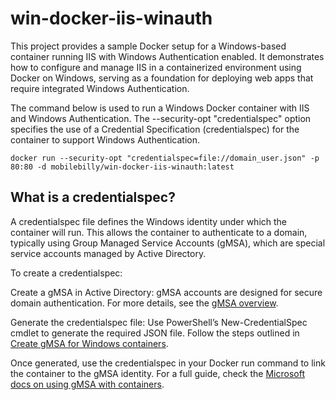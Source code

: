 # win-docker-iis-winauth
This project provides a sample Docker setup for a Windows-based container running IIS with Windows Authentication enabled. It demonstrates how to configure and manage IIS in a containerized environment using Docker on Windows, serving as a foundation for deploying web apps that require integrated Windows Authentication.

The command below is used to run a Windows Docker container with IIS and Windows Authentication. The --security-opt "credentialspec" option specifies the use of a Credential Specification (credentialspec) for the container to support Windows Authentication.

```
docker run --security-opt "credentialspec=file://domain_user.json" -p 80:80 -d mobilebilly/win-docker-iis-winauth:latest
```

## What is a credentialspec?

A credentialspec file defines the Windows identity under which the container will run. This allows the container to authenticate to a domain, typically using Group Managed Service Accounts (gMSA), which are special service accounts managed by Active Directory.

To create a credentialspec:

Create a gMSA in Active Directory: gMSA accounts are designed for secure domain authentication. For more details, see the [gMSA overview](https://learn.microsoft.com/en-us/windows-server/identity/ad-ds/manage/group-managed-service-accounts/group-managed-service-accounts/group-managed-service-accounts-overview).

Generate the credentialspec file: Use PowerShell’s New-CredentialSpec cmdlet to generate the required JSON file. Follow the steps outlined in [Create gMSA for Windows containers](https://learn.microsoft.com/en-us/virtualization/windowscontainers/manage-containers/manage-serviceaccounts).

Once generated, use the credentialspec in your Docker run command to link the container to the gMSA identity. For a full guide, check the [Microsoft docs on using gMSA with containers](https://learn.microsoft.com/en-us/virtualization/windowscontainers/manage-containers/gmsa-run-container).
